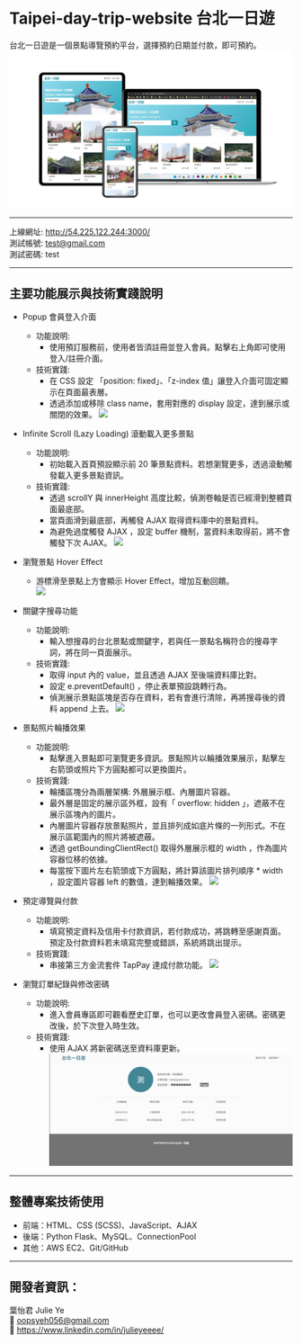 # Taipei-day-trip-website 台北一日遊 
台北一日遊是一個景點導覽預約平台，選擇預約日期並付款，即可預約。  
![](https://github.com/JulieYeeee/git-work/blob/main/taipei-rwd.png)  

----

上線網址: http://54.225.122.244:3000/  
測試帳號: test@gmail.com  
測試密碼: test  

----

## 主要功能展示與技術實踐說明  

+ Popup 會員登入介面
  + 功能說明:
    + 使用預訂服務前，使用者皆須註冊並登入會員。點擊右上角即可使用登入/註冊介面。    
  + 技術實踐:
    + 在 CSS 設定 「position: fixed」、「z-index 值」讓登入介面可固定顯示在頁面最表層。
    + 透過添加或移除 class name，套用對應的 display 設定，達到展示或關閉的效果。 
  ![](https://github.com/JulieYeeee/git-work/blob/main/popup1.gif)   
    
+ Infinite Scroll (Lazy Loading) 滾動載入更多景點  
  + 功能說明:
    + 初始載入首頁預設顯示前 20 筆景點資料。若想瀏覽更多，透過滾動觸發載入更多景點資訊。  
  + 技術實踐:
    + 透過 scrollY 與 innerHeight 高度比較，偵測卷軸是否已經滑到整體頁面最底部。
    + 當頁面滑到最底部，再觸發 AJAX 取得資料庫中的景點資料。
    + 為避免過度觸發 AJAX ，設定 buffer 機制，當資料未取得前，將不會觸發下次 AJAX。
  ![](https://github.com/JulieYeeee/git-work/blob/main/infinite%20scroll1.gif)  
     
+ 瀏覽景點 Hover Effect  
  + 游標滑至景點上方會顯示 Hover Effect，增加互動回饋。  
  ![](https://github.com/JulieYeeee/git-work/blob/main/hover1.gif)   
    
+ 關鍵字搜尋功能  
  + 功能說明: 
    + 輸入想搜尋的台北景點或關鍵字，若與任一景點名稱符合的搜尋字詞，將在同一頁面展示。
  + 技術實踐:
    + 取得 input 內的 value，並且透過 AJAX 至後端資料庫比對。
    + 設定 e.preventDefault() ，停止表單預設跳轉行為。
    + 偵測展示景點區塊是否存在資料，若有會進行清除，再將搜尋後的資料 append 上去。
  ![](https://github.com/JulieYeeee/git-work/blob/main/search1.gif)  
    
+ 景點照片輪播效果  
  + 功能說明: 
    + 點擊進入景點即可瀏覽更多資訊。景點照片以輪播效果展示，點擊左右箭頭或照片下方圓點都可以更換圖片。
  + 技術實踐:
    + 輪播區塊分為兩層架構: 外層展示框、內層圖片容器。
    + 最外層是固定的展示區外框，設有「 overflow: hidden 」，遮蔽不在展示區塊內的圖片。
    + 內層圖片容器存放景點照片，並且排列成如底片條的一列形式。不在展示區範圍內的照片將被遮蔽。
    + 透過 getBoundingClientRect() 取得外層展示框的 width ，作為圖片容器位移的依據。
    + 每當按下圖片左右箭頭或下方圓點，將計算該圖片排列順序 * width ，設定圖片容器 left 的數值，達到輪播效果。
  ![](https://github.com/JulieYeeee/git-work/blob/main/view1.gif)  
    
+ 預定導覽與付款  
  + 功能說明: 
    + 填寫預定資料及信用卡付款資訊，若付款成功，將跳轉至感謝頁面。預定及付款資料若未填寫完整或錯誤，系統將跳出提示。  
  + 技術實踐:
    + 串接第三方金流套件 TapPay 達成付款功能。
  ![](https://github.com/JulieYeeee/git-work/blob/main/payment2.gif)  
    
+ 瀏覽訂單紀錄與修改密碼  
  + 功能說明: 
    + 進入會員專區即可觀看歷史訂單，也可以更改會員登入密碼。密碼更改後，於下次登入時生效。
  + 技術實踐:
    + 使用 AJAX 將新密碼送至資料庫更新。
  ![](https://github.com/JulieYeeee/git-work/blob/main/password2.gif)  

----

## 整體專案技術使用  
+ 前端：HTML、CSS (SCSS)、JavaScript、AJAX
+ 後端：Python Flask、MySQL、ConnectionPool
+ 其他：AWS EC2、Git/GitHub

----
 
## 開發者資訊：  
葉怡君 Julie Ye  
📩 oopsyeh056@gmail.com   
🔗 https://www.linkedin.com/in/julieyeeee/  

